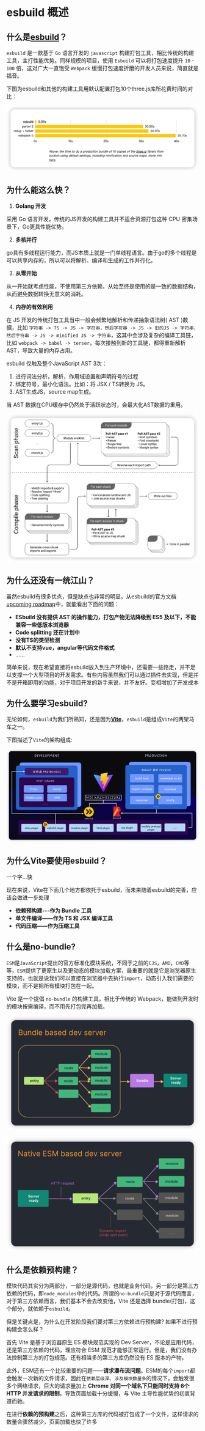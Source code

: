 # esbuild 概述

## 什么是[esbuild](https://esbuild.github.io/)？

`esbuild` 是一款基于 `Go` 语言开发的 `javascript` 构建打包工具，相比传统的构建工具，主打性能优势。同样规模的项目，使用 `Esbuild` 可以将打包速度提升 `10` - `100` 倍，这对广大一直饱受 `Webpack` 缓慢打包速度折磨的开发人员来说，简直就是福音。

下图为esbuild和其他的构建工具用默认配置打包10个three.js库所花费时间的对比：

![image-20230809104600515](./assets/image-20230809104600515.png)

## 为什么能这么快？

1. **Golang 开发**

采用 Go 语言开发，传统的JS开发的构建工具并不适合资源打包这种 CPU 密集场景下，Go更具性能优势。

2. **多核并行**

go具有多线程运行能力，而JS本质上就是一门单线程语言。由于go的多个线程是可以共享内存的，所以可以将解析、编译和生成的工作并行化。

3. **从零开始**

从一开始就考虑性能，不使用第三方依赖，从始至终是使用的是一致的数据结构，从而避免数据转换无意义的消耗。

4. **内存的有效利用**

在 JS 开发的传统打包工具当中一般会频繁地解析和传递抽象语法树( AST )数据，比如 `字符串 -> TS -> JS -> 字符串，然后字符串 -> JS -> 旧的JS -> 字符串，然后字符串 -> JS -> minified JS -> 字符串`，这其中会涉及复杂的编译工具链，比如 `webpack -> babel -> terser`，每次接触到新的工具链，都得重新解析 AST，导致大量的内存占用。

esbuild 仅触及整个JavaScript AST 3次：

1. 进行词法分析，解析，作用域设置和声明符号的过程
2. 绑定符号，最小化语法。比如：将 JSX / TS转换为 JS。
3. AST生成JS，source map生成。

当 AST 数据在CPU缓存中仍然处于活跃状态时，会最大化AST数据的重用。

![image-20230809161940777](./assets/image-20230809161940777.png)

## 为什么还没有一统江山？

虽然esbuild有很多优点，但是缺点也非常的明显，从esbuild的官方文档[upcoming roadmap](https://esbuild.github.io/faq/#upcoming-roadmap)中，就能看出下面的问题：

- **ESbuild 没有提供 AST 的操作能力，打包产物无法降级到 ES5 及以下，不能兼容一些低版本浏览器**
- **Code splitting 还在计划中**
- **没有TS的类型检测**
- **默认不支持vue，angular等代码文件格式**
- ......

简单来说，现在希望直接将esbuild放入到生产环境中，还需要一些路走，并不足以支撑一个大型项目的开发需求。有些内容虽然我们可以通过插件去实现，但是并不是开箱即用的功能，对于项目开发的新手来说，并不友好。变相增加了开发成本

## 为什么要学习esbuild?

无论如何，`esbuild`为我们所熟知，还是因为[**Vite**](https://cn.vitejs.dev/)，`esbuild`是组成`Vite`的两架马车之一。

下图描述了`Vite`的架构组成:

![image-20230809151423675](./assets/image-20230809151423675.png)

## 为什么Vite要使用esbuild？

一个字...快

现在来说，Vite在下面几个地方都依托于esbuild，而未来随着esbuild的完善，应该会做进一步处理

- **依赖预构建---作为 Bundle 工具**
- **单文件编译——作为 TS 和 JSX 编译工具**
- **代码压缩——作为压缩工具**

## 什么是no-bundle?

`ESM`是`JavaScript`提出的官方标准化模块系统，不同于之前的`CJS`，`AMD`，`CMD`等等，`ESM`提供了更原生以及更动态的模块加载方案，最重要的就是它是浏览器原生支持的，也就是说我们可以直接在浏览器中去执行`import`，动态引入我们需要的模块，而不是把所有模块打包在一起。

 Vite 是一个提倡 `no-bundle` 的构建工具，相比于传统的 Webpack，能做到开发时的模块按需编译，而不用先打包完再加载。

![image-20230809140430026](./assets/image-20230809140430026.png)

![image-20230809140453894](./assets/image-20230809140453894.png)

## 什么是依赖预构建？

模块代码其实分为两部分，一部分是源代码，也就是业务代码，另一部分是第三方依赖的代码，即`node_modules`中的代码。所谓的`no-bundle`只是对于源代码而言，对于第三方依赖而言，我们基本不会去改变他，Vite 还是选择 bundle(打包)，这个部分，就依赖于`esbuild`。

但是关键点是，为什么在开发阶段我们要对第三方依赖进行预构建? 如果不进行预构建会怎么样？

首先 Vite 是基于浏览器原生 ES 模块规范实现的 Dev Server，不论是应用代码，还是第三方依赖的代码，理应符合 ESM 规范才能够正常运行。但是，我们没有办法控制第三方的打包规范。还有相当多的第三方库仍然没有 ES 版本的产物。

此外，ESM还有一个比较重要的问题——**请求瀑布流问题**。ESM的每个`import`都会触发一次新的文件请求，因此在`依赖层级深`、`涉及模块数量多`的情况下，会触发很多个网络请求，巨大的请求量加上 **Chrome 对同一个域名下只能同时支持 6个 HTTP 并发请求的限制**，导致页面加载十分缓慢，与 Vite 主导性能优势的初衷背道而驰。

在进行**依赖的预构建**之后，这种第三方库的代码被打包成了一个文件，这样请求的数量会骤然减少，页面加载也快了许多

